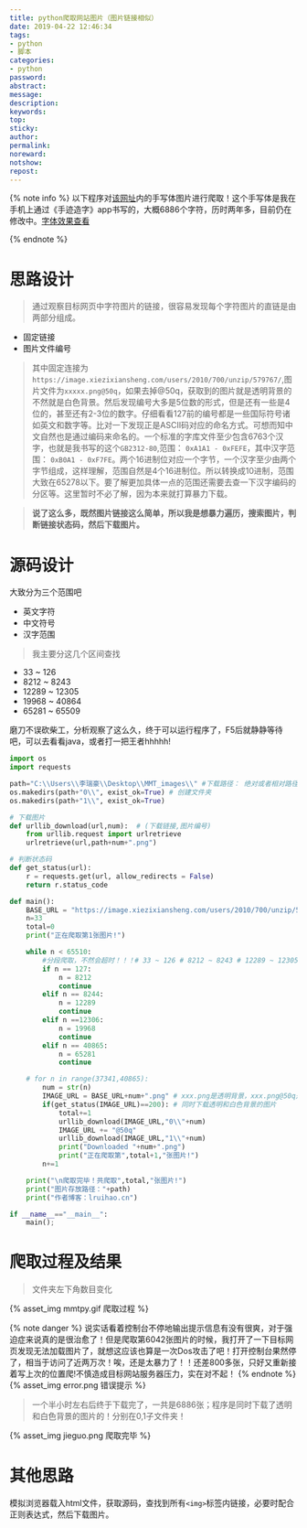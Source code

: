 ```yaml
---
title: python爬取网站图片（图片链接相似）
date: 2019-04-22 12:46:34
tags:
- python
- 脚本
categories:
- python
password:
abstract:
message:
description:
keywords:
top:
sticky:
author:
permalink:
noreward:
notshow:
repost:
---
```



{% note info %}
以下程序对[该网址](https://hw.xiezixiansheng.com/mobile.php?c=Grzkreader&a=fontshowPics&u=qbfRl8gPF2s-&z=Kqz%2FRroVGYc-&share=1&from=singlemessage)内的手写体图片进行爬取！这个手写体是我在手机上通过《手迹造字》app书写的，大概6886个字符，历时两年多，目前仍在修改中。[字体效果查看](https://lruihao.cn/posts/font-mmt.html)

{% endnote %}


<!--more-->

# 思路设计
> 通过观察目标网页中字符图片的链接，很容易发现每个字符图片的直链是由两部分组成。
- 固定链接
- 图片文件编号

> 其中固定连接为`https://image.xiezixiansheng.com/users/2010/700/unzip/579767/`,图片文件为`xxxxx.png@50q`，如果去掉@50q，获取到的图片就是透明背景的不然就是白色背景。然后发现编号大多是5位数的形式，但是还有一些是4位的，甚至还有2-3位的数字。仔细看看127前的编号都是一些国际符号诸如英文和数字等。比对一下发现正是ASCII码对应的命名方式。可想而知中文自然也是通过编码来命名的。一个标准的字库文件至少包含6763个汉字，也就是我书写的这个`GB2312-80`,范围： `0xA1A1 - 0xFEFE`，其中汉字范围： `0xB0A1 - 0xF7FE`。两个16进制位对应一个字节，一个汉字至少由两个字节组成，这样理解，范围自然是4个16进制位。所以转换成10进制，范围大致在65278以下。要了解更加具体一点的范围还需要去查一下汉字编码的分区等。这里暂时不必了解，因为本来就打算暴力下载。

> **说了这么多，既然图片链接这么简单，所以我是想暴力遍历，搜索图片，判断链接状态码，然后下载图片。**

# 源码设计
大致分为三个范围吧
- 英文字符
- 中文符号
- 汉字范围

> 我主要分这几个区间查找

- 33 ~ 126
- 8212 ~ 8243
- 12289 ~ 12305
- 19968 ~ 40864
- 65281 ~ 65509

磨刀不误砍柴工，分析观察了这么久，终于可以运行程序了，F5后就静静等待吧，可以去看看java，或者打一把王者hhhhh!
```py
import os
import requests

path="C:\\Users\\李瑞豪\\Desktop\\MMT_images\\" #下载路径： 绝对或者相对路径比如./image/
os.makedirs(path+"0\\", exist_ok=True) # 创建文件夹
os.makedirs(path+"1\\", exist_ok=True)

# 下载图片
def urllib_download(url,num):  # (下载链接,图片编号)
    from urllib.request import urlretrieve
    urlretrieve(url,path+num+".png")     

# 判断状态码
def get_status(url):  
    r = requests.get(url, allow_redirects = False)  
    return r.status_code

def main():
	BASE_URL = "https://image.xiezixiansheng.com/users/2010/700/unzip/579767/"
	n=33
	total=0
	print("正在爬取第1张图片!")

	while n < 65510:
		#分段爬取，不然会超时！！！# 33 ~ 126 # 8212 ~ 8243 # 12289 ~ 12305 # 19968 ~ 40864 # 65281 ~ 65509
		if n == 127:
			n = 8212
			continue
		elif n == 8244:
			n = 12289
			continue
		elif n ==12306:
			n = 19968
			continue
		elif n == 40865:
			n = 65281
			continue

	# for n in range(37341,40865):
		num = str(n)
		IMAGE_URL = BASE_URL+num+".png" # xxx.png是透明背景，xxx.png@50q是白色背景，分别存放在0，1文件夹 p是中小 w是小图
		if(get_status(IMAGE_URL)==200): # 同时下载透明和白色背景的图片
			total+=1
			urllib_download(IMAGE_URL,"0\\"+num)
			IMAGE_URL += "@50q"
			urllib_download(IMAGE_URL,"1\\"+num)
			print("Downloaded "+num+".png")
			print("正在爬取第",total+1,"张图片!")
		n+=1

	print("\n爬取完毕！共爬取",total,"张图片!")		
	print("图片存放路径："+path)
	print("作者博客：lruihao.cn")

if __name__=="__main__":  
    main(); 
```

# 爬取过程及结果
> 文件夹左下角数目变化

{% asset_img mmtpy.gif 爬取过程 %}

{% note danger %}
说实话看着控制台不停地输出提示信息有没有很爽，对于强迫症来说真的是很治愈了！但是爬取第6042张图片的时候，我打开了一下目标网页发现无法加载图片了，就想这应该也算是一次Dos攻击了吧！打开控制台果然停了，相当于访问了近两万次！唉，还是太暴力了！！还差800多张，只好又重新接着写上次的位置爬!不慎造成目标网站服务器压力，实在对不起！
{% endnote %}
{% asset_img error.png 错误提示 %}

> 一个半小时左右后终于下载完了，一共是6886张；程序是同时下载了透明和白色背景的图片的！分别在0,1子文件夹！

{% asset_img jieguo.png 爬取完毕 %}


# 其他思路
模拟浏览器载入html文件，获取源码，查找到所有`<img>`标签内链接，必要时配合正则表达式，然后下载图片。
